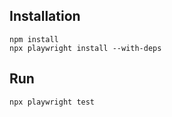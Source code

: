 ## Installation

```
npm install
npx playwright install --with-deps
```

## Run

```
npx playwright test
```

